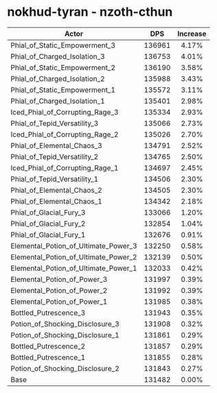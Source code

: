 # nokhud-tyran - nzoth-cthun
| Actor | DPS | Increase |
|---|:---:|:---:|
|Phial_of_Static_Empowerment_3|136961|4.17%|
|Phial_of_Charged_Isolation_3|136753|4.01%|
|Phial_of_Static_Empowerment_2|136190|3.58%|
|Phial_of_Charged_Isolation_2|135988|3.43%|
|Phial_of_Static_Empowerment_1|135572|3.11%|
|Phial_of_Charged_Isolation_1|135401|2.98%|
|Iced_Phial_of_Corrupting_Rage_3|135334|2.93%|
|Phial_of_Tepid_Versatility_3|135066|2.73%|
|Iced_Phial_of_Corrupting_Rage_2|135026|2.70%|
|Phial_of_Elemental_Chaos_3|134791|2.52%|
|Phial_of_Tepid_Versatility_2|134765|2.50%|
|Iced_Phial_of_Corrupting_Rage_1|134697|2.45%|
|Phial_of_Tepid_Versatility_1|134506|2.30%|
|Phial_of_Elemental_Chaos_2|134505|2.30%|
|Phial_of_Elemental_Chaos_1|134342|2.18%|
|Phial_of_Glacial_Fury_3|133066|1.20%|
|Phial_of_Glacial_Fury_2|132854|1.04%|
|Phial_of_Glacial_Fury_1|132676|0.91%|
|Elemental_Potion_of_Ultimate_Power_3|132250|0.58%|
|Elemental_Potion_of_Ultimate_Power_2|132139|0.50%|
|Elemental_Potion_of_Ultimate_Power_1|132033|0.42%|
|Elemental_Potion_of_Power_3|131997|0.39%|
|Elemental_Potion_of_Power_2|131992|0.39%|
|Elemental_Potion_of_Power_1|131985|0.38%|
|Bottled_Putrescence_3|131943|0.35%|
|Potion_of_Shocking_Disclosure_3|131908|0.32%|
|Potion_of_Shocking_Disclosure_1|131861|0.29%|
|Bottled_Putrescence_2|131857|0.29%|
|Bottled_Putrescence_1|131855|0.28%|
|Potion_of_Shocking_Disclosure_2|131843|0.27%|
|Base|131482|0.00%|
